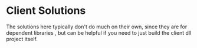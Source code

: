 Client Solutions
=

The solutions here typically don't do much on their own, since they are for dependent libraries
, but can be helpful if you need to just build the client dll project itself.
